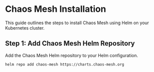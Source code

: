 # Chaos Mesh Installation

This guide outlines the steps to install Chaos Mesh using Helm on your Kubernetes cluster.

## Step 1: Add Chaos Mesh Helm Repository

Add the Chaos Mesh Helm repository to your Helm configuration.

```bash
helm repo add chaos-mesh https://charts.chaos-mesh.org
